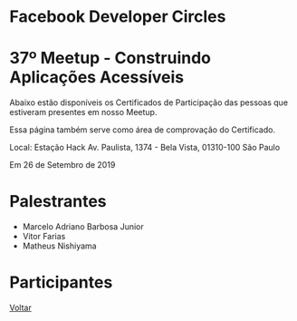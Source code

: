 # Facebook Developer Circles
# 37º Meetup - Construindo Aplicações Acessíveis

Abaixo estão disponíveis os Certificados de Participação das pessoas que estiveram presentes em nosso Meetup. 

Essa página também serve como área de comprovação do Certificado.

Local:
Estação Hack
Av. Paulista, 1374 - Bela Vista, 01310-100 São Paulo

Em 26 de Setembro de 2019

# Palestrantes
- Marcelo Adriano Barbosa Junior
- Vitor Farias
- Matheus Nishiyama

# Participantes

[Voltar](https://devcsp.github.io/certificados)
